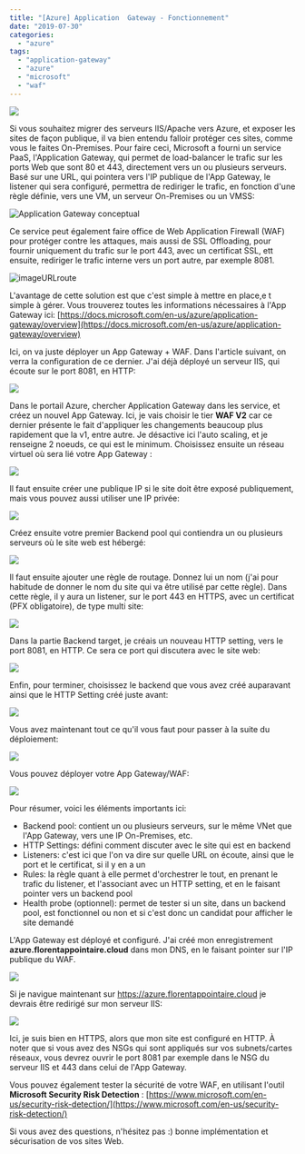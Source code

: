 ```yaml
---
title: "[Azure] Application  Gateway - Fonctionnement"
date: "2019-07-30"
categories: 
  - "azure"
tags: 
  - "application-gateway"
  - "azure"
  - "microsoft"
  - "waf"
---
```


![](https://cloudyjourney.fr/wp-content/uploads/2018/01/Azure.png)

Si vous souhaitez migrer des serveurs IIS/Apache vers Azure, et exposer les sites de façon publique, il va bien entendu falloir protéger ces sites, comme vous le faites On-Premises. Pour faire ceci, Microsoft a fourni un service PaaS, l'Application Gateway, qui permet de load-balancer le trafic sur les ports Web que sont 80 et 443, directement vers un ou plusieurs serveurs. Basé sur une URL, qui pointera vers l'IP publique de l'App Gateway, le listener qui sera configuré, permettra de rediriger le trafic, en fonction d'une règle définie, vers une VM, un serveur On-Premises ou un VMSS:

![Application Gateway conceptual](https://docs.microsoft.com/en-us/azure/application-gateway/media/overview/figure1-720.png)

Ce service peut également faire office de Web Application Firewall (WAF) pour protéger contre les attaques, mais aussi de SSL Offloading, pour fournir uniquement du trafic sur le port 443, avec un certificat SSL, ett ensuite, rediriger le trafic interne vers un port autre, par exemple 8081.

![imageURLroute](https://docs.microsoft.com/en-us/azure/application-gateway/media/application-gateway-url-route-overview/figure1-720.png)

L'avantage de cette solution est que c'est simple à mettre en place,e t simple à gérer. Vous trouverez toutes les informations nécessaires à l'App Gateway ici: [https://docs.microsoft.com/en-us/azure/application-gateway/overview](https://docs.microsoft.com/en-us/azure/application-gateway/overview)

Ici, on va juste déployer un App Gateway + WAF. Dans l'article suivant, on verra la configuration de ce dernier. J'ai déjà déployé un serveur IIS, qui écoute sur le port 8081, en HTTP:

![](https://i1.wp.com/cloudyjourney.fr/wp-content/uploads/2019/07/AppGW11.png?fit=762%2C493&ssl=1)

Dans le portail Azure, chercher Application Gateway dans les service, et créez un nouvel App Gateway. Ici, je vais choisir le tier **WAF V2** car ce dernier présente le fait d'appliquer les changements beaucoup plus rapidement que la v1, entre autre. Je désactive ici l'auto scaling, et je renseigne 2 noeuds, ce qui est le minimum. Choisissez ensuite un réseau virtuel où sera lié votre App Gateway :

![](https://i1.wp.com/cloudyjourney.fr/wp-content/uploads/2019/07/AppGW01.png?fit=762%2C621&ssl=1)

Il faut ensuite créer une publique IP si le site doit être exposé publiquement, mais vous pouvez aussi utiliser une IP privée:

![](https://i0.wp.com/cloudyjourney.fr/wp-content/uploads/2019/07/AppGW02.png?fit=762%2C419&ssl=1)

Créez ensuite votre premier Backend pool qui contiendra un ou plusieurs serveurs où le site web est hébergé:

![](https://i2.wp.com/cloudyjourney.fr/wp-content/uploads/2019/07/AppGW03.png?fit=762%2C334&ssl=1)

Il faut ensuite ajouter une règle de routage. Donnez lui un nom (j'ai pour habitude de donner le nom du site qui va être utilisé par cette règle). Dans cette règle, il y aura un listener, sur le port 443 en HTTPS, avec un certificat (PFX obligatoire), de type multi site:

![](https://i1.wp.com/cloudyjourney.fr/wp-content/uploads/2019/07/AppGW04.png?fit=762%2C1006&ssl=1)

Dans la partie Backend target, je créais un nouveau HTTP setting, vers le port 8081, en HTTP. Ce sera ce port qui discutera avec le site web:

![](https://i2.wp.com/cloudyjourney.fr/wp-content/uploads/2019/07/AppGW05.png?fit=762%2C995&ssl=1)

Enfin, pour terminer, choisissez le backend que vous avez créé auparavant ainsi que le HTTP Setting créé juste avant:

![](https://i0.wp.com/cloudyjourney.fr/wp-content/uploads/2019/07/AppGW07.png?fit=762%2C897&ssl=1)

Vous avez maintenant tout ce qu'il vous faut pour passer à la suite du déploiement:

![](https://i0.wp.com/cloudyjourney.fr/wp-content/uploads/2019/07/AppGW08.png?fit=762%2C218&ssl=1)

Vous pouvez déployer votre App Gateway/WAF:

![](https://i1.wp.com/cloudyjourney.fr/wp-content/uploads/2019/07/AppGW09.png?fit=762%2C733&ssl=1)

Pour résumer, voici les éléments importants ici:

- Backend pool: contient un ou plusieurs serveurs, sur le même VNet que l'App Gateway, vers une IP On-Premises, etc.
- HTTP Settings: défini comment discuter avec le site qui est en backend
- Listeners: c'est ici que l'on va dire sur quelle URL on écoute, ainsi que le port et le certificat, si il y en a un
- Rules: la règle quant à elle permet d'orchestrer le tout, en prenant le trafic du listener, et l'associant avec un HTTP setting, et en le faisant pointer vers un backend pool
- Health probe (optionnel): permet de tester si un site, dans un backend pool, est fonctionnel ou non et si c'est donc un candidat pour afficher le site demandé

L'App Gateway est déployé et configuré. J'ai créé mon enregistrement **azure.florentappointaire.cloud** dans mon DNS, en le faisant pointer sur l'IP publique du WAF.

![](https://i1.wp.com/cloudyjourney.fr/wp-content/uploads/2019/07/AppGW10.png?fit=762%2C515&ssl=1)

Si je navigue maintenant sur https://azure.florentappointaire.cloud je devrais être redirigé sur mon serveur IIS:

![](https://i2.wp.com/cloudyjourney.fr/wp-content/uploads/2019/07/AppGW12.png?fit=762%2C422&ssl=1)

Ici, je suis bien en HTTPS, alors que mon site est configuré en HTTP. À noter que si vous avez des NSGs qui sont appliqués sur vos subnets/cartes réseaux, vous devrez ouvrir le port 8081 par exemple dans le NSG du serveur IIS et 443 dans celui de l'App Gateway.

Vous pouvez également tester la sécurité de votre WAF, en utilisant l'outil **Microsoft Security Risk Detection** : [https://www.microsoft.com/en-us/security-risk-detection/](https://www.microsoft.com/en-us/security-risk-detection/)

Si vous avez des questions, n'hésitez pas :) bonne implémentation et sécurisation de vos sites Web.
